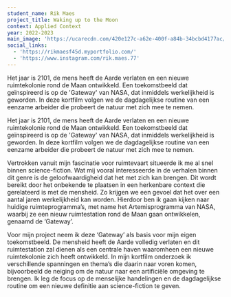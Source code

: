 ```yaml
---
student_name: Rik Maes
project_title: Waking up to the Moon
context: Applied Context
year: 2022-2023
main_image: 'https://ucarecdn.com/420e127c-a62e-400f-a84b-34bcbd4177ac/'
social_links:
  - 'https://rikmaesf45d.myportfolio.com/'
  - 'https://www.instagram.com/rik.maes.77'
---
```

Het jaar is 2101, de mens heeft de Aarde verlaten en een nieuwe ruimtekolonie rond de Maan ontwikkeld. Een toekomstbeeld dat geïnspireerd is op de 'Gateway' van NASA, dat inmiddels werkelijkheid is geworden. In deze kortfilm volgen we de dagdagelijkse routine van een eenzame arbeider die probeert de natuur met zich mee te nemen.

Het jaar is 2101, de mens heeft de Aarde verlaten en een nieuwe ruimtekolonie rond de Maan ontwikkeld. Een toekomstbeeld dat geïnspireerd is op de 'Gateway' van NASA, dat inmiddels werkelijkheid is geworden. In deze kortfilm volgen we de dagdagelijkse routine van een eenzame arbeider die probeert de natuur met zich mee te nemen.

Vertrokken vanuit mijn fascinatie voor ruimtevaart situeerde ik me al snel binnen science-fiction. Wat mij vooral interesseerde in de verhalen binnen dit genre is de geloofwaardigheid dat het met zich kan brengen. Dit wordt bereikt door het onbekende te plaatsen in een herkenbare context die gerelateerd is met de mensheid. Zo krijgen we een gevoel dat het over een aantal jaren werkelijkheid kan worden. Hierdoor ben ik gaan kijken naar huidige ruimteprogramma’s, met name het Artemisprogramma van NASA, waarbij ze een nieuw ruimtestation rond de Maan gaan ontwikkelen, genaamd de ‘Gateway’.  

Voor mijn project neem ik deze ‘Gateway’ als basis voor mijn eigen toekomstbeeld. De mensheid heeft de Aarde volledig verlaten en dit ruimtestation zal dienen als een centrale haven waaromheen een nieuwe ruimtekolonie zich heeft ontwikkeld. In mijn kortfilm onderzoek ik verschillende spanningen en thema’s die daarin naar voren komen, bijvoorbeeld de neiging om de natuur naar een artificiële omgeving te brengen. Ik leg de focus op de menselijke handelingen en de dagdagelijkse routine om een nieuwe definitie aan science-fiction te geven.
